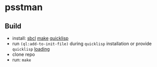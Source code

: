 # psstman

## Build

- install: [sbcl](http://www.sbcl.org) [make](https://www.gnu.org/software/make) [quicklisp](https://www.quicklisp.org/beta)
- run `(ql:add-to-init-file)` during `quicklisp` installation or provide `quicklisp` [loading](https://www.quicklisp.org/beta/#loading)
- clone repo
- run: `make`
